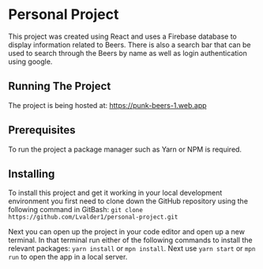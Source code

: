 # Personal Project

This project was created using React and uses a Firebase database to display information related to Beers. There is also a search bar that can be used to search through the Beers by name as well as login authentication using google.

## Running The Project

The project is being hosted at: https://punk-beers-1.web.app

## Prerequisites

To run the project a package manager such as Yarn or NPM is required. 

## Installing

To install this project and get it working in your local development environment you first need to clone down the GitHub repository using the following command in GitBash: `git clone https://github.com/Lvalder1/personal-project.git`

Next you can open up the project in your code editor and open up a new terminal. In that terminal run either of the following commands to install the relevant packages: `yarn install` or `mpn install`. Next use `yarn start` or `mpn run` to open the app in a local server.
